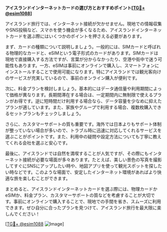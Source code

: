 **アイスランドインターネットカードの選び方とおすすめポイント[[TG💪+ @esim1088](https://t.me/s/esim1088)]**

アイスランド旅行では、インターネット接続が欠かせません。現地での情報収集やSNS投稿など、スマホを使う機会が多くなるため、アイスランドインターネットカードを選ぶ際にはいくつかのポイントを押さえる必要があります。

まず、カードの種類について説明しましょう。一般的には、SIMカードと呼ばれる物理的なカードと、eSIMという電子形式のカードがあります。SIMカードは現地で直接購入する方法ですが、言葉が分からなかったり、空港や街中で迷う可能性もあります。一方、eSIMは事前にオンラインで購入し、スマートフォンにインストールすることで使用可能になります。特にアイスランドでは観光客向けのサービスが充実しているので、事前のオンライン購入が便利です。

次に、料金プランを検討しましょう。基本的にはデータ通信量や利用期間によって価格が異なります。長期間滞在する場合は、一定期間内に無制限で使えるプランがお得です。逆に短時間だけ利用する場合なら、データ容量を少なめに抑えたプランが適しています。また、家族やグループで利用する場合、複数枚購入できるセットプランもチェックしましょう。

さらに、カスタマーサポートの質も重要です。海外では日本よりもサポート体制が整っていない場合が多いので、トラブル時に迅速に対応してくれるサービスを選ぶことがポイントです。また、利用中の疑問や設定方法についても丁寧に教えてくれる会社を選ぶと安心です。

最後に、アイスランドでは自然を満喫することが人気ですが、その際にもインターネット接続が必要な場面が多々あります。たとえば、美しい景色の写真を撮影してすぐにSNSにアップしたい時や、地図アプリを使って観光スポットを探したい時などです。このような場面で、安定したインターネット環境があればより快適な旅を楽しむことができます。

まとめると、アイスランドインターネットカードを選ぶ際には、物理カードかeSIMか、料金プラン、カスタマーサポートの質などを考慮することが大切です。事前にオンラインで購入することで、現地での手間を省き、スムーズに利用できます。ぜひ自分に合ったプランを見つけて、アイスランド旅行を最大限に楽しんでください！

[[TG💪+ @esim1088](https://t.me/s/esim1088) ![Image](https://i.postimg.cc/Y0z9fWf4/image.png)]